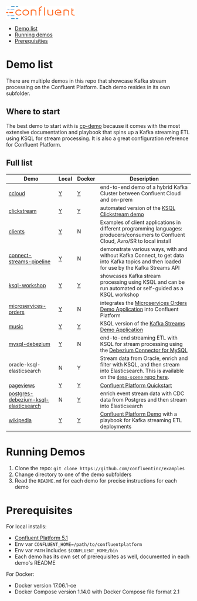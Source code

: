 ![image](images/confluent-logo-300-2.png)

* [Demo list](#demo-list)
* [Running demos](#running-demos)
* [Prerequisities](#prerequisites)


# Demo list

There are multiple demos in this repo that showcase Kafka stream processing on the Confluent Platform.  Each demo resides in its own subfolder.

## Where to start

The best demo to start with is [cp-demo](https://github.com/confluentinc/cp-demo) because it comes with the most extensive documentation and playbook that spins up a Kafka streaming ETL using KSQL for stream processing.
It is also a great configuration reference for Confluent Platform.


## Full list


| Demo                                       | Local | Docker | Description 
| ------------------------------------------ | ----- | ------ | -------------------------------------------------------------------------------- 
| [ccloud](ccloud/README.md)                 |   [Y](ccloud/README.md)   |   [Y](ccloud/README.md)    | end-to-end demo of a hybrid Kafka Cluster between Confluent Cloud and on-prem
| [clickstream](clickstream/README.md)       |   [Y](clickstream/README.md)   |   [Y](https://docs.confluent.io/current/ksql/docs/tutorials/clickstream-docker.html#ksql-clickstream-docker)    | automated version of the [KSQL Clickstream demo](https://docs.confluent.io/current/ksql/docs/tutorials/clickstream-docker.html#ksql-clickstream-docker)
| [clients](clients/README.md)               |   [Y](clients/README.md)   |   N    | Examples of client applications in different programming languages: producers/consumers to Confluent Cloud, Avro/SR to local install
| [connect-streams-pipeline](connect-streams-pipeline/README.md) |   [Y](connect-streams-pipeline/README.md)   |   N    | demonstrate various ways, with and without Kafka Connect, to get data into Kafka topics and then loaded for use by the Kafka Streams API
| [ksql-workshop](ksql-workshop/README.md)   |   [Y](ksql-workshop/README.md)   |   [Y](ksql-workshop/README.md)    | showcases Kafka stream processing using KSQL and can be run automated or self-guided as a KSQL workshop
| [microservices-orders](microservices-orders/README.md) |   [Y](microservices-orders/README.md)   |   N    | integrates the [Microservices Orders Demo Application](https://github.com/confluentinc/kafka-streams-examples/tree/5.1.0-post/src/main/java/io/confluent/examples/streams/microservices) into Confluent Platform
| [music](music/README.md)                   |   [Y](music/README.md)   |   [Y](music/README.md)    | KSQL version of the [Kafka Streams Demo Application](https://docs.confluent.io/current/streams/kafka-streams-examples/docs/index.html)
| [mysql-debezium](mysql-debezium/README.md) |   [Y](mysql-debezium/README.md)   |   N    | end-to-end streaming ETL with KSQL for stream processing using the [Debezium Connector for MySQL](http://debezium.io/docs/connectors/mysql/)
| oracle-ksql-elasticsearch |   N   |   Y    | Stream data from Oracle, enrich and filter with KSQL, and then stream into Elasticsearch. This is available on the [`demo-scene` repo here](https://github.com/confluentinc/demo-scene/blob/master/oracle-ksql-elasticsearch/oracle-ksql-elasticsearch-docker.adoc).
| [pageviews](pageviews/README.md)           |   [Y](pageviews/README.md)   |   [Y](https://docs.confluent.io/current/quickstart/ce-docker-quickstart.html#ce-docker-quickstart)    | [Confluent Platform Quickstart](https://docs.confluent.io/current/quickstart.html)
| [postgres-debezium-ksql-elasticsearch](postgres-debezium-ksql-elasticsearch/README.md) |   N   |   [Y](postgres-debezium-ksql-elasticsearch/README.md)    | enrich event stream data with CDC data from Postgres and then stream into Elasticsearch
| [wikipedia](wikipedia/README.md)           |   [Y](wikipedia/README.md)   |   [Y](https://github.com/confluentinc/cp-demo)    | [Confluent Platform Demo](https://docs.confluent.io/current/tutorials/cp-demo/docs/index.html) with a playbook for Kafka streaming ETL deployments

# Running Demos

1. Clone the repo: `git clone https://github.com/confluentinc/examples`
2. Change directory to one of the demo subfolders
3. Read the `README.md` for each demo for precise instructions for each demo

# Prerequisites

For local installs:

* [Confluent Platform 5.1](https://www.confluent.io/download/)
* Env var `CONFLUENT_HOME=/path/to/confluentplatform`
* Env var `PATH` includes `$CONFLUENT_HOME/bin`
* Each demo has its own set of prerequisites as well, documented in each demo's README

For Docker:

* Docker version 17.06.1-ce
* Docker Compose version 1.14.0 with Docker Compose file format 2.1
